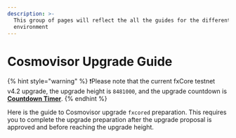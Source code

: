 ```yaml
---
description: >-
  This group of pages will reflect the all the guides for the different
  environment
---
```


# Cosmovisor Upgrade Guide

{% hint style="warning" %}
❗️Please note that the current fxCore testnet v4.2 upgrade, the upgrade height is `8481000`, and the upgrade countdown is [**Countdown Timer**](https://functionx.github.io/fx-core/tools/countdown.html?network=testnet).
{% endhint %}

Here is the guide to Cosmovisor upgrade `fxcored` preparation. This requires you to complete the upgrade preparation after the upgrade proposal is approved and before reaching the upgrade height.
